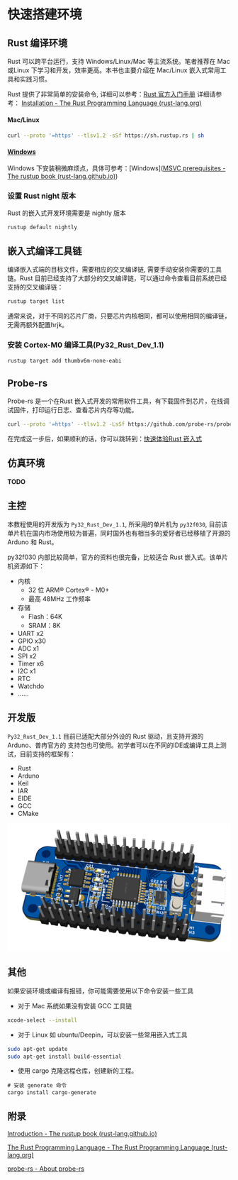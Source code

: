 
# 快速搭建环境
## Rust 编译环境
Rust 可以跨平台运行，支持 Windows/Linux/Mac 等主流系统。笔者推荐在 Mac或Linux 下学习和开发，效率更高。本书也主要介绍在 Mac/Linux 嵌入式常用工具和实践习惯。

Rust 提供了非常简单的安装命令, 详细可以参考：[Rust 官方入门手册](https://doc.rust-lang.org/book/)
详细请参考： [Installation - The Rust Programming Language (rust-lang.org)](https://doc.rust-lang.org/book/ch01-01-installation.html)
#### Mac/Linux
```bash
curl --proto '=https' --tlsv1.2 -sSf https://sh.rustup.rs | sh
```
#### [Windows](https://static.rust-lang.org/rustup/dist/i686-pc-windows-gnu/rustup-init.exe)
Windows 下安装稍微麻烦点，具体可参考：[Windows]([MSVC prerequisites - The rustup book (rust-lang.github.io)](https://rust-lang.github.io/rustup/installation/windows-msvc.html))
### 设置 Rust night 版本
Rust 的嵌入式开发环境需要是 nightly 版本
```bash
rustup default nightly
```
## 嵌入式编译工具链
编译嵌入式端的目标文件，需要相应的交叉编译链, 需要手动安装你需要的工具链。Rust 目前已经支持了大部分的交叉编译链，可以通过命令查看目前系统已经支持的交叉编译链：
```bash
rustup target list
```
通常来说，对于不同的芯片厂商，只要芯片内核相同，都可以使用相同的编译链，无需再额外配置hrjk。
### 安装 Cortex-M0 编译工具(Py32_Rust_Dev_1.1)
```bash
rustup target add thumbv6m-none-eabi
```

## Probe-rs
Probe-rs 是一个在Rust 嵌入式开发的常用软件工具，有下载固件到芯片，在线调试固件，打印运行日志、查看芯片内存等功能。
```bash
curl --proto '=https' --tlsv1.2 -LsSf https://github.com/probe-rs/probe-rs/releases/latest/download/probe-rs-tools-installer.sh | sh
```

在完成这一步后，如果顺利的话，你可以跳转到：[快速体验Rust 嵌入式](../develop/fast_start.md)
## 仿真环境

#### TODO
## 主控
本教程使用的开发版为 `Py32_Rust_Dev_1.1`, 所采用的单片机为 `py32f030`, 目前该单片机在国内市场使用较为普遍，同时国外也有相当多的爱好者已经移植了开源的 Arduno 和 Rust。

py32f030 内部比较简单，官方的资料也很完备，比较适合 Rust 嵌入式。该单片机资源如下：
- 内核
	- 32 位 ARM® Cortex® - M0+
	- 最高 48MHz 工作频率
- 存储
	- Flash：64K
	- SRAM：8K
- UART x2
- GPIO x30
- ADC x1
- SPI x2
- Timer x6
- I2C x1
- RTC
- Watchdo
- ......
## 开发版
`Py32_Rust_Dev_1.1` 目前已适配大部分外设的 Rust 驱动，且支持开源的 Arduno、普冉官方的 支持包也可使用。初学者可以在不同的IDE或编译工具上测试，目前支持的框架有：
- Rust
- Arduno
- Keil
- IAR
- EIDE
- GCC
- CMake

![Py32_Rust_Dev_1.1](img/board_3d.png "Py32_Rust_Dev_1")
## 其他

如果安装环境或编译有报错，你可能需要使用以下命令安装一些工具
- 对于 Mac 系统如果没有安装 GCC 工具链
```bash
xcode-select --install
```
- 对于 Linux 如 ubuntu/Deepin，可以安装一些常用嵌入式工具
```bash
sudo apt-get update
sudo apt-get install build-essential
```
- 使用 cargo 克隆远程仓库，创建新的工程。
```
# 安装 generate 命令
cargo install cargo-generate
```

## 附录
[Introduction - The rustup book (rust-lang.github.io)](https://rust-lang.github.io/rustup/index.html)

[The Rust Programming Language - The Rust Programming Language (rust-lang.org)](https://doc.rust-lang.org/beta/book/title-page.html)

[probe-rs - About probe-rs](https://probe.rs/docs/overview/about-probe-rs)